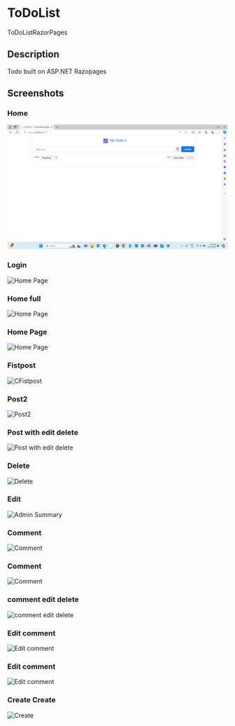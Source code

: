 # ToDoList
 ToDoListRazorPages

## Description
Todo built on  ASP.NET Razopages
## Screenshots

### Home
![Register](ToDoListRazorPages/Screenshots/01-Home.png)

### Login
![Home Page](Screenshot/Login.png)

### Home full
![Home Page](Screenshot/Home%20full.png)

### Home Page
![Home Page](Screenshot/Home.png)

### Fistpost
![CFistpost](Screenshot/Fistpost.png)

### Post2
![Post2](Screenshot/Post2.png)

### Post with edit delete
![Post with edit delete](Screenshot/Post%20with%20edit%20delete.png)

### Delete
![Delete](Screenshot/Delete.png)

###  Edit
![Admin Summary](Screenshot/Edit.png)

### Comment
![Comment](Screenshot/Comment.png)

### Comment
![Comment](Screenshot/comment%20edit%20delete.png)

### comment edit delete
![comment edit delete](Screenshot/comment%20edit%20delete.png)

### Edit comment
![Edit comment](Screenshot/Edit%20comment.png)

### Edit comment
![Edit comment](Screenshot/Edit%20comment%202.png)

### Create Create
![Create](Screenshot/CreatePost.png)

